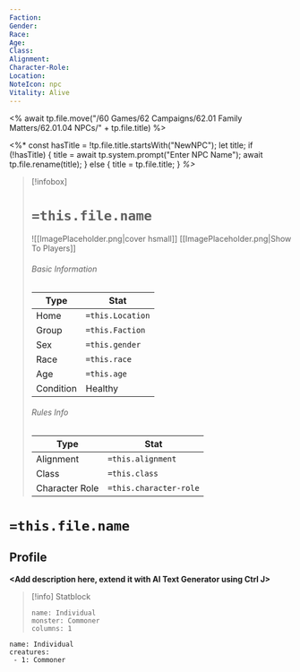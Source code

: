 ```yaml
---
Faction: 
Gender: 
Race: 
Age: 
Class: 
Alignment: 
Character-Role: 
Location: 
NoteIcon: npc
Vitality: Alive
---
```

<% await tp.file.move("/60 Games/62 Campaigns/62.01 Family Matters/62.01.04 NPCs/" + tp.file.title) %>

<%*
const hasTitle = !tp.file.title.startsWith("NewNPC");
let title;
if (!hasTitle) {
	title = await tp.system.prompt("Enter NPC Name");
	await tp.file.rename(title);
} else {
	title = tp.file.title;
}
_%>_

> [!infobox]
> # `=this.file.name`
> ![[ImagePlaceholder.png|cover hsmall]]
> [[ImagePlaceholder.png|Show To Players]]
> ###### Basic Information
> Type |  Stat |
> ---|---|
> Home | `=this.Location` |
> Group | `=this.Faction` |
> Sex | `=this.gender` |
> Race | `=this.race` |
> Age | `=this.age` |
> Condition | Healthy |
> ###### Rules Info
> Type |  Stat |
> ---|---|
> Alignment | `=this.alignment` |
> Class | `=this.class` |
> Character Role | `=this.character-role` |

# `=this.file.name`
## Profile

**<Add description here, extend it with AI Text Generator using Ctrl J>**

> [!info] Statblock
> ```statblock
> name: Individual
> monster: Commoner
> columns: 1
> ```

```encounter-table
name: Individual
creatures:
 - 1: Commoner
```